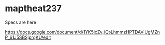 # maptheat237


Specs are here

https://docs.google.com/document/d/1YK5icZv_iQoLhmmzHPTDAVlUgMZnP_61J5SBSjprgKU/edit
